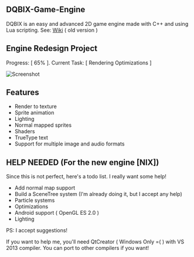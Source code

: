 ## DQBIX-Game-Engine
DQBIX is an easy and advanced 2D game engine made with C++ and using Lua scripting.
See: [Wiki](https://github.com/DCubix/DQBIX-Game-Engine/wiki) ( old version )

## Engine Redesign Project
Progress: [ 65% ]. Current Task: [ Rendering Optimizations ]

![Screenshot](http://i.imgur.com/tQVrcRD.gif)

Features
-------------------------------------
  - Render to texture
  - Sprite animation
  - Lighting
  - Normal mapped sprites
  - Shaders
  - TrueType text
  - Support for multiple image and audio formats

HELP NEEDED (For the new engine [NIX])
-------------------------------------
Since this is not perfect, here's a todo list. I really want some help!
  - Add normal map support
  - Build a SceneTree system (I'm already doing it, but I accept any help)
  - Particle systems
  - Optimizations
  - Android support ( OpenGL ES 2.0 )
  - Lighting

PS: I accept suggestions!
  
If you want to help me, you'll need QtCreator ( Windows Only =( ) with VS 2013 compiler. You can port to other compilers if you want!

